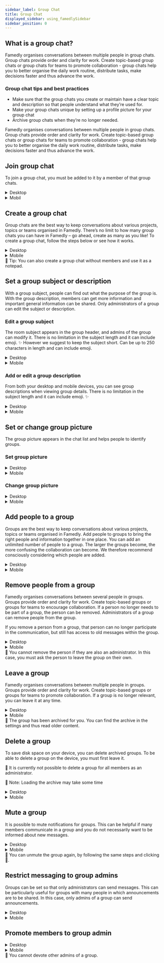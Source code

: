 ```yaml
---
sidebar_label: Group Chat
title: Group Chat
displayed_sidebar: using_famedlySidebar
sidebar_position: 0
---
```


## What is a group chat?

<Translate>Famedly organises conversations between multiple people in group chats. Group chats provide order and clarity for work. Create topic-based group chats or group chats for teams to promote collaboration - group chats help you to better organise the daily work routine, distribute tasks, make decisions faster and thus advance the work.</Translate>

### Group chat **tips and best practices**

- Make sure that the group chats you create or maintain have a clear topic and description so that people understand what they’re used for.
- Make your group chats unique by setting up a profile picture for your group chat
- Archive group chats when they’re no longer needed.

Famedly organises conversations between multiple people in group chats. Group chats provide order and clarity for work. Create topic-based group chats or group chats for teams to promote collaboration - group chats help you to better organise the daily work routine, distribute tasks, make decisions faster and thus advance the work.

## Join group chat

To join a group chat, you must be added to it by a member of that group chats.



<details>
<summary>Desktop</summary>

1. You can only join a group chat if you have received an invitation.
2. All invitations can be found at the top of the chats list.
3. Click on the group chat you have been invited to.
4. Accept the invitation.

<aside>
    🚧 If you decline the invitation, you will have to ask the inviting person again to invite you again.
    
</aside>

</details>

<details>
<summary>Mobil</summary>

1. You can only join a group chat if you have received an invitation.
2. All invitations can be found at the top of the chats list.
3. Click on the group chat you have been invited to.
4. Accept the invitation.

<aside>
    🚧 If you decline the invitation, you will have to ask the inviting person again to invite you again.
    
</aside>

</details>

## Create a group chat

Group chats are the best way to keep conversations about various projects, topics or teams organised in Famedly. There’s no limit to how many group chats you can have in Famedly – go ahead, create as many as you like! To create a group chat, follow the steps below or see how it works.

<details>
<summary>Desktop</summary>

1. Click on the Start Chat button in the top left corner.
2. Click on **Start Chat**.
3. Click on **New Group**.
4. Enter a group chat name.
5. Add members to the group chat.
6. Click **Create Group** to complete the process.

</details>

<details>
<summary>Mobile</summary>

1. Tap **Chats** at the bottom of the screen.
2. Tap the **+New** button at the bottom right of your screen.
3. Tap **Start Chat**.
4. Tap **New Group**.
5. Enter a group chat subject.
6. Add members to the group chat.
7. Tap ✔️ in the top right corner to create the group.

</details>

<aside>
🚧 Tip: You can also create a group chat without members and use it as a notepad.

</aside>

## Set a group subject or description

With a group subject, people can find out what the purpose of the group is. With the group description, members can get more information and important general information can be shared. Only administrators of a group can edit the subject or description.

### Edit a group subject

The room subject appears in the group header, and admins of the group can modify it. There is no limitation in the subject length and it can include emoji. ✨ However we suggest to keep the subject short. Can be up to 250 characters in length and can include emoji.


<details>
<summary>Desktop</summary>

1. Click ℹ in the top right corner of a group's screen to open the group details
2. Click on **Set Chat Name**.
3. Enter a name.
4. Click **Done** to finish the process.

</details>

<details>
<summary>Mobile</summary>

1. Tap the header of a group to open the group details.
2. Tap ⠇ in the top right corner of the screen.
3. Tap **Change subject**.
4. Enter a subject
5. Tap **Done** to finish the process.

</details>

### Add or edit a group description

From both your desktop and mobile devices, you can see group descriptions when viewing group details. There is no limitation in the subject length and it can include emoji. ✨

<details>
<summary>Desktop</summary>

1. Click ℹ in the top right corner of a group's screen to open the group details.
2. Click **Set chat description**.
3. Enter a description.
4. Click **Done** to finish the process.

</details>

<details>
<summary>Mobile</summary>

1. Tap on the header of a group to open the group details.
2. Tap ⠇ in the top right corner of the screen.
3. Tap on **Change description**.
4. Enter a description
5. Tap **Done** to finish the process.

</details>

## Set or change group picture

The group picture appears in the chat list and helps people to identify groups.

### Set group picture

<details>
<summary>Desktop</summary>

1. Click ℹ in the top right corner of a group's screen to open the group details
2. Click on **＋** next to the Group initials
3. Select picture from your file system
4. Click **Open**.

</details>


<details>
<summary>Mobile</summary>

1. Tap the header of a group to open the group details.
2. Tap on **＋** next to the Group initials
3. Select picture from your file system
4. Click **Open**.

</details>

### Change group picture


<details>
<summary>Desktop</summary>

1. Click ℹ in the top right corner of a group's screen to open the group details
2. Click on ✎ next to the group picture.
3. Select picture from your file system
4. Click **Open**.

</details>

<details>
<summary>Mobile</summary>

1. Tap the header of a group to open the group details.
2. Tap on ✎ next to the group picture.
3. Select picture from your file system
4. Click **Open**.

</details>

## Add people to a group

Groups are the best way to keep conversations about various projects, topics or teams organised in Famedly. Add people to groups to bring the right people and information together in one place. You can add an unlimited number of people to a group. The larger the groups become, the more confusing the collaboration can become. We therefore recommend consciously considering which people are added.

<details>
<summary>Desktop</summary>

1. Click ℹ in the top right corner of a group's screen to open the group details.
2. Click on **Members**.
3. Click **＋** in the upper right corner.
4. Click on the person you want to add.

</details>

<details>
<summary>Mobile</summary>

1. Tap **⠇** in the top right corner of a group's header.
2. Select the person you want to add.

</details>



## Remove people from a group

Famedly organises conversations between several people in groups. Groups provide order and clarity for work. Create topic-based groups or groups for teams to encourage collaboration. If a person no longer needs to be part of a group, the person can be removed. Administrators of a group can remove people from the group.

If you remove a person from a group, that person can no longer participate in the communication, but still has access to old messages within the group.

<details>
<summary>Desktop</summary>

1. Click ℹ in the top right corner of a group's screen to open the group details.
2. Click on **Members**.
3. Click on **Remove User**.

</details>

<details>
<summary>Mobile</summary>

1. Tap on the header of a group to open the group details.
2. Tap on **Participants**.
3. **Tap and hold** on the person you want to remove.
4. Tap **Remove Person Name**.

</details>

<aside>
🚧 You cannot remove the person if they are also an administrator. In this case, you must ask the person to leave the group on their own.

</aside>

## Leave a group

Famedly organises conversations between multiple people in groups. Groups provide order and clarity for work. Create topic-based groups or groups for teams to promote collaboration. If a group is no longer relevant, you can leave it at any time.

<details>
<summary>Desktop</summary>

1. Click ℹ in the top right corner of a group's screen to open the group details.
2. Click on Leave **Group**.
3. Click **Exit**.

</details>


<details>
<summary>Mobile</summary>

1. Tap the header of a group to open the group details.
2. Tap **Exit Chat** at the bottom of the page.
3. Select **Yes**

</details>

<aside>
🚧 The group has been archived for you. You can find the archive in the settings and thus read older content.

</aside>

## Delete a group

To save disk space on your device, you can delete archived groups. To be able to delete a group on the device, you must first leave it.

<aside>

🚧 It is currently not possible to delete a group for all members as an administrator.

</aside>

<aside>

🚧 Note: Loading the archive may take some time

</aside>

<details>
<summary>Desktop</summary>

1. Click on your **profile picture or name initials** to the right of the filter field to open the settings.
2. Click on **Archive**.
3. Click ☑ in the top right corner of the screen.
4. Select one or more groups you want to delete.
5. Click 🗑.
6. Click **Yes.**

</details>


<details>
<summary>Mobile</summary>

1. Tap **Profile Picture or Name Initials** at the top right of the screen to open the settings.
2. Tap **Archive**.
3. Tap **Empty archive**.
4. Tap **Delete** to remove all Private Messages & groups.

</details>

## Mute a group

It is possible to mute notifications for groups. This can be helpful if many members communicate in a group and you do not necessarily want to be informed about new messages.


<details>
<summary>Desktop</summary>

1. Click ℹ in the top right corner of a group's screen to open the group details.
2. Click on 🔔 to mute the group.

</details>

<details>
<summary>Mobile</summary>

1. Tap the header of a group to open the group details.
2. Tap 🔔 to mute the group.

</details>

<aside>
🚧 You can unmute the group again, by following the same steps and clicking 🔕.

</aside>

## Restrict messaging to group admins

Groups can be set so that only administrators can send messages. This can be particularly useful for groups with many people in which announcements are to be shared. In this case, only admins of a group can send announcements.

<details>
<summary>Desktop</summary>

<aside>
    🚧 This feature is not available on desktop.
    
</aside>

</details>



<details>
<summary>Mobile</summary>

1. Tap the header of a group to open the group details.
2. Tap **Restrict messaging to group admins** to activate it.

</details>

## Promote members to group admin

<details>
<summary>Desktop</summary>

1. Click ℹ in the top right corner of a group's screen to open the group details.
2. Click on **Members**.
3. Click on **Promote to Administrator**.

</details>

<details>
<summary>Mobile</summary>

1. Tap on the header of a group to open the group details.
2. Tap on **Participants**.
3. **Tap and hold** on the person you want to remove.
4. Tap **Promote to Admin**.

</details>

<aside>
🚧 You cannot devote other admins of a group.

</aside>